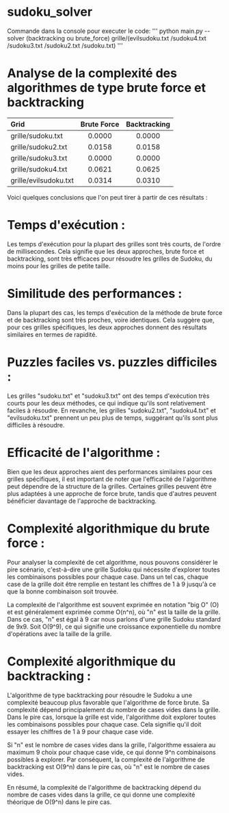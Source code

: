 # sudoku_solver

Commande dans la console pour executer le code: 
'''
python main.py --solver (backtracking ou brute_force) grille/(evilsudoku.txt
                                                              /sudoku4.txt
                                                              /sudoku3.txt
                                                              /sudoku2.txt
                                                              /sudoku.txt)
                                                              '''

# Analyse de la complexité des algorithmes de type brute force et backtracking
 | Grid                |    Brute Force  |   Backtracking |
 |:---------------------|:---------------:|:--------------:|
 | grille/sudoku.txt    |   0.0000        |     0.0000     |
 | grille/sudoku2.txt   |   0.0158        |     0.0158     |
 | grille/sudoku3.txt   |   0.0000        |     0.0000     |
 | grille/sudoku4.txt   |   0.0621        |     0.0625     |
 | grille/evilsudoku.txt|   0.0314        |     0.0310     |

Voici quelques conclusions que l'on peut tirer à partir de ces résultats :

# Temps d'exécution : 
Les temps d'exécution pour la plupart des grilles sont très courts, de l'ordre de millisecondes. Cela signifie que les deux approches, brute force et backtracking, sont très efficaces pour résoudre les grilles de Sudoku, du moins pour les grilles de petite taille.

# Similitude des performances :
Dans la plupart des cas, les temps d'exécution de la méthode de brute force et de backtracking sont très proches, voire identiques. Cela suggère que, pour ces grilles spécifiques, les deux approches donnent des résultats similaires en termes de rapidité.

# Puzzles faciles vs. puzzles difficiles : 
Les grilles "sudoku.txt" et "sudoku3.txt" ont des temps d'exécution très courts pour les deux méthodes, ce qui indique qu'ils sont relativement faciles à résoudre. En revanche, les grilles "sudoku2.txt", "sudoku4.txt" et "evilsudoku.txt" prennent un peu plus de temps, suggérant qu'ils sont plus difficiles à résoudre.

# Efficacité de l'algorithme : 
Bien que les deux approches aient des performances similaires pour ces grilles spécifiques, il est important de noter que l'efficacité de l'algorithme peut dépendre de la structure de la grilles. Certaines grilles peuvent être plus adaptées à une approche de force brute, tandis que d'autres peuvent bénéficier davantage de l'approche de backtracking.

# Complexité algorithmique du brute force :
Pour analyser la complexité de cet algorithme, nous pouvons considérer le pire scénario, c'est-à-dire une grille Sudoku qui nécessite d'explorer toutes les combinaisons possibles pour chaque case. Dans un tel cas, chaque case de la grille doit être remplie en testant les chiffres de 1 à 9 jusqu'à ce que la bonne combinaison soit trouvée.

La complexité de l'algorithme est souvent exprimée en notation "big O" (O) et est généralement exprimée comme O(n^n), où "n" est la taille de la grille. 
Dans ce cas, "n" est égal à 9 car nous parlons d'une grille Sudoku standard de 9x9.
Soit O(9^9), ce qui signifie une croissance exponentielle du nombre d'opérations avec la taille de la grille.

# Complexité algorithmique du backtracking :
L'algorithme de type backtracking pour résoudre le Sudoku a une complexité beaucoup plus favorable que l'algorithme de force brute. Sa complexité dépend principalement du nombre de cases vides dans la grille.
Dans le pire cas, lorsque la grille est vide, l'algorithme doit explorer toutes les combinaisons possibles pour chaque case. Cela signifie qu'il doit essayer les chiffres de 1 à 9 pour chaque case vide.

Si "n" est le nombre de cases vides dans la grille, l'algorithme essaiera au maximum 9 choix pour chaque case vide, ce qui donne 9^n combinaisons possibles à explorer.
Par conséquent, la complexité de l'algorithme de backtracking est O(9^n) dans le pire cas, où "n" est le nombre de cases vides.

En résumé, la complexité de l'algorithme de backtracking dépend du nombre de cases vides dans la grille, ce qui donne une complexité théorique de O(9^n) dans le pire cas. 
